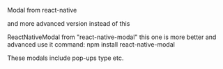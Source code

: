 Modal from react-native

and
more advanced version instead of this

ReactNativeModal from "react-native-modal" this one is more better and advanced use it
command: npm install react-native-modal

These modals include
pop-ups type etc.
